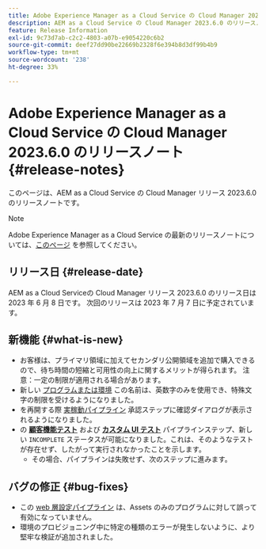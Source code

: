 ```yaml
---
title: Adobe Experience Manager as a Cloud Service の Cloud Manager 2023.6.0 のリリースノート
description: AEM as a Cloud Service の Cloud Manager 2023.6.0 のリリースノートです。
feature: Release Information
exl-id: 9c73d7ab-c2c2-4803-a07b-e9054220c6b2
source-git-commit: deef27dd90be22669b2328f6e394b8d3df99b4b9
workflow-type: tm+mt
source-wordcount: '238'
ht-degree: 33%

---
```



# Adobe Experience Manager as a Cloud Service の Cloud Manager 2023.6.0 のリリースノート {#release-notes}

このページは、AEM as a Cloud Service の Cloud Manager リリース 2023.6.0 のリリースノートです。

>[!NOTE]
>
>Adobe Experience Manager as a Cloud Service の最新のリリースノートについては、[このページ](/help/release-notes/release-notes-cloud/release-notes-current.md) を参照してください。

## リリース日 {#release-date}

AEM as a Cloud Serviceの Cloud Manager リリース 2023.6.0 のリリース日は 2023 年 6 月 8 日です。 次回のリリースは 2023 年 7 月 7 日に予定されています。

## 新機能 {#what-is-new}

* お客様は、プライマリ領域に加えてセカンダリ公開領域を追加で購入できるので、待ち時間の短縮と可用性の向上に関するメリットが得られます。 注意：一定の制限が適用される場合があります。
* 新しい [プログラムまたは環境](/help/implementing/cloud-manager/getting-access-to-aem-in-cloud/program-types.md) この名前は、英数字のみを使用でき、特殊文字の制限を受けるようになりました。
* を再開する際 [実稼動パイプライン](/help/implementing/cloud-manager/configuring-pipelines/configuring-production-pipelines.md) 承認ステップに確認ダイアログが表示されるようになりました。
* の **[顧客機能テスト](/help/implementing/cloud-manager/functional-testing.md#custom-functional-testing)** および **[カスタム UI テスト](/help/implementing/cloud-manager/ui-testing.md)** パイプラインステップ、新しい `INCOMPLETE` ステータスが可能になりました。これは、そのようなテストが存在せず、したがって実行されなかったことを示します。
   * その場合、パイプラインは失敗せず、次のステップに進みます。

## バグの修正 {#bug-fixes}

* この [web 層設定パイプライン](/help/implementing/cloud-manager/configuring-pipelines/introduction-ci-cd-pipelines.md#web-tier-config-pipelines) は、Assets のみのプログラムに対して誤って有効になっていません。
* 環境のプロビジョニング中に特定の種類のエラーが発生しないように、より堅牢な検証が追加されました。
